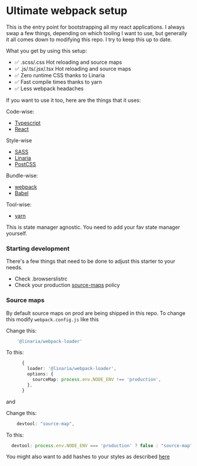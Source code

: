 # Ultimate webpack setup

This is the entry point for bootstrapping all my react applications. I always swap a few things, depending on which tooling I want to use, but generally it all comes down to modifying this repo. I try to keep this up to date. 

What you get by using this setup:
- ✅ .scss/.css Hot reloading and source maps
- ✅ .js/.ts/.jsx/.tsx Hot reloading and source maps
- ✅ Zero runtime CSS thanks to Linaria
- ✅ Fast compile times thanks to yarn
- ✅ Less webpack headaches


If you want to use it too, here are the things that it uses:

Code-wise:
- [Typescript](https://github.com/microsoft/TypeScript)
- [React](https://github.com/facebook/react/)

Style-wise
- [SASS](https://github.com/sass/sass)
- [Linaria](https://github.com/callstack/linaria)
- [PostCSS](https://github.com/postcss/postcss)

Bundle-wise:
- [webpack](https://github.com/webpack/webpack)
- [Babel](https://github.com/babel/babel)

Tool-wise:
- [yarn](https://github.com/yarnpkg/yarn)

This is state manager agnostic. You need to add your fav state manager yourself.

### Starting development

There's a few things that need to be done to adjust this starter to your needs. 

- Check .browserslistrc
- Check your production [source-maps](#source-maps) policy

### Source maps

By default source maps on prod are being shipped in this repo. To change this modify `webpack.config.js` like this

Change this:
```ts
    '@linaria/webpack-loader'
```
To this:
```ts
      {
        loader: '@linaria/webpack-loader',
        options: {
          sourceMap: process.env.NODE_ENV !== 'production',
        },
      }
```

and

Change this:
```ts
    devtool: "source-map",
```
To this:
```ts
  devtool: process.env.NODE_ENV === 'production' ? false : "source-map",
```

You might also want to add hashes to your styles as described [here](https://github.com/callstack/linaria/blob/master/docs/BUNDLERS_INTEGRATION.md#webpack)
